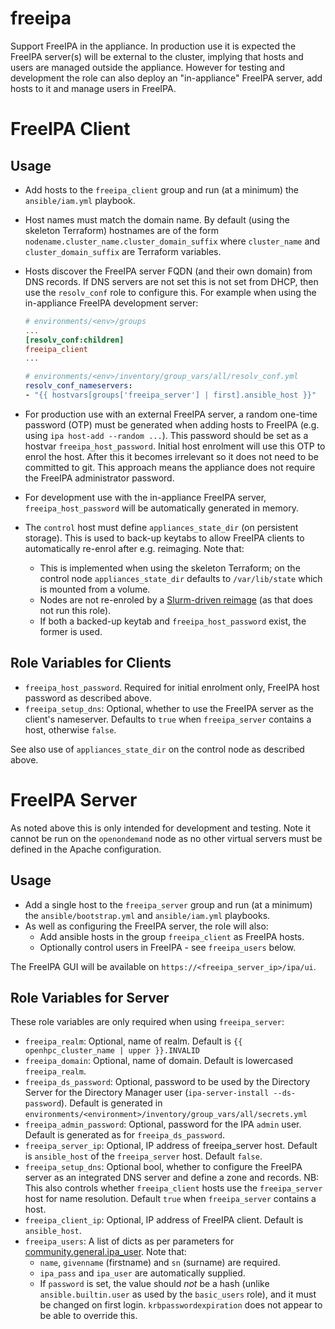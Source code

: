 
# freeipa

Support FreeIPA in the appliance. In production use it is expected the FreeIPA server(s) will be external to the cluster, implying that hosts and users are managed outside the appliance. However for testing and development the role can also deploy an "in-appliance" FreeIPA server, add hosts to it and manage users in FreeIPA.

# FreeIPA Client

## Usage
- Add hosts to the `freeipa_client` group and run (at a minimum) the `ansible/iam.yml` playbook.
- Host names must match the domain name. By default (using the skeleton Terraform) hostnames are of the form `nodename.cluster_name.cluster_domain_suffix` where `cluster_name` and `cluster_domain_suffix` are Terraform variables.
- Hosts discover the FreeIPA server FQDN (and their own domain) from DNS records. If DNS servers are not set this is not set from DHCP, then use the `resolv_conf` role to configure this. For example when using the in-appliance FreeIPA development server:
  
  ```ini
  # environments/<env>/groups
  ...
  [resolv_conf:children]
  freeipa_client
  ...
  ```

  ```yaml
  # environments/<env>/inventory/group_vars/all/resolv_conf.yml
  resolv_conf_nameservers:
  - "{{ hostvars[groups['freeipa_server'] | first].ansible_host }}"
  ```


- For production use with an external FreeIPA server, a random one-time password (OTP) must be generated when adding hosts to FreeIPA (e.g. using `ipa host-add --random ...`). This password should be set as a hostvar `freeipa_host_password`. Initial host enrolment will use this OTP to enrol the host. After this it becomes irrelevant so it does not need to be committed to git. This approach means the appliance does not require the FreeIPA administrator password.
- For development use with the in-appliance FreeIPA server, `freeipa_host_password` will be automatically generated in memory.
- The `control` host must define `appliances_state_dir` (on persistent storage). This is used to back-up keytabs to allow FreeIPA clients to automatically re-enrol after e.g. reimaging. Note that:
  - This is implemented when using the skeleton Terraform; on the control node `appliances_state_dir` defaults to `/var/lib/state` which is mounted from a volume.
  - Nodes are not re-enroled by a [Slurm-driven reimage](../../collections/ansible_collections/stackhpc/slurm_openstack_tools/roles/rebuild/README.md) (as that does not run this role).
  - If both a backed-up keytab and `freeipa_host_password` exist, the former is used.


## Role Variables for Clients

- `freeipa_host_password`. Required for initial enrolment only, FreeIPA host password as described above.
- `freeipa_setup_dns`: Optional, whether to use the FreeIPA server as the client's nameserver. Defaults to `true` when `freeipa_server` contains a host, otherwise `false`.

See also use of `appliances_state_dir` on the control node as described above.

# FreeIPA Server
As noted above this is only intended for development and testing. Note it cannot be run on the `openondemand` node as no other virtual servers must be defined in the Apache configuration.

## Usage
- Add a single host to the `freeipa_server` group and run (at a minimum) the `ansible/bootstrap.yml` and `ansible/iam.yml` playbooks.
- As well as configuring the FreeIPA server, the role will also:
  - Add ansible hosts in the group `freeipa_client` as FreeIPA hosts.
  - Optionally control users in FreeIPA - see `freeipa_users` below.

The FreeIPA GUI will be available on `https://<freeipa_server_ip>/ipa/ui`.

## Role Variables for Server

These role variables are only required when using `freeipa_server`:

- `freeipa_realm`: Optional, name of realm. Default is `{{ openhpc_cluster_name | upper }}.INVALID`
- `freeipa_domain`: Optional, name of domain. Default is lowercased `freeipa_realm`.
- `freeipa_ds_password`: Optional, password to be used by the Directory Server for the Directory Manager user (`ipa-server-install --ds-password`). Default is generated in `environments/<environment>/inventory/group_vars/all/secrets.yml`
- `freeipa_admin_password`: Optional, password for the IPA `admin` user. Default is generated as for `freeipa_ds_password`.
- `freeipa_server_ip`: Optional, IP address of freeipa_server host. Default is `ansible_host` of the `freeipa_server` host. Default `false`. 
- `freeipa_setup_dns`: Optional bool, whether to configure the FreeIPA server as an integrated DNS server and define a zone and records. NB: This also controls whether `freeipa_client` hosts use the `freeipa_server` host for name resolution. Default `true` when `freeipa_server` contains a host.
- `freeipa_client_ip`: Optional, IP address of FreeIPA client. Default is `ansible_host`.
- `freeipa_users`: A list of dicts as per parameters for [community.general.ipa_user](https://docs.ansible.com/ansible/latest/collections/community/general/ipa_user_module.html). Note that:
  - `name`, `givenname` (firstname) and `sn` (surname) are required.
  - `ipa_pass` and `ipa_user` are automatically supplied.
  - If `password` is set, the value should *not* be a hash (unlike `ansible.builtin.user` as used by the `basic_users` role), and it must be changed on first login. `krbpasswordexpiration` does not appear to be able to override this.
